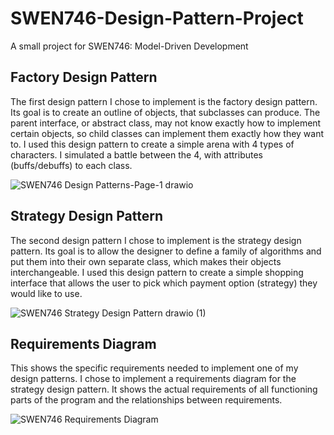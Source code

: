 # SWEN746-Design-Pattern-Project
A small project for SWEN746: Model-Driven Development

## Factory Design Pattern
The first design pattern I chose to implement is the factory design pattern. Its goal is to create an outline of objects, that subclasses can produce. The parent interface, or abstract class, may not know exactly how to implement certain objects, so child classes can implement them exactly how they want to. I used this design pattern to create a simple arena with 4 types of characters. I simulated a battle between the 4, with attributes (buffs/debuffs) to each class.

![SWEN746 Design Patterns-Page-1 drawio](https://github.com/user-attachments/assets/43caf0a2-be94-4a86-9de9-9a08f07a891a)

## Strategy Design Pattern
The second design pattern I chose to implement is the strategy design pattern. Its goal is to allow the designer to define a family of algorithms and put them into their own separate class, which makes their objects interchangeable. I used this design pattern to create a simple shopping interface that allows the user to pick which payment option (strategy) they would like to use. 

![SWEN746 Strategy Design Pattern drawio (1)](https://github.com/user-attachments/assets/c650f976-7beb-408d-8f38-dbd78c21cae8)

## Requirements Diagram
This shows the specific requirements needed to implement one of my design patterns. I chose to implement a requirements diagram for the strategy design pattern. It shows the actual requirements of all functioning parts of the program and the relationships between requirements.

![SWEN746 Requirements Diagram](https://github.com/user-attachments/assets/5ae400ae-6509-405a-a95a-415dfed7aaa5)
